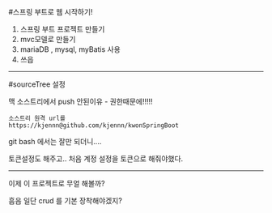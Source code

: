 #스프링 부트로 웹 시작하기!

1. 스프링 부트 프로젝트 만들기
2. mvc모델로 만들기
3. mariaDB , mysql, myBatis 사용
4. 쓰읍

-------------
#sourceTree 설정

맥 소스트리에서 push 안된이유 - 권한때문에!!!!!

    
    소스트리 원격 url를 
    https://kjennn@github.com/kjennn/kwonSpringBoot


git bash 에서는 잘만 되더니....

토큰설정도 해주고.. 처음 계정 설정을 토큰으로 해줘야했다.


-----------


이제 이 프로젝트로 무얼 해볼까? 

흠음 일단 crud 를 기본 장착해야겠지?